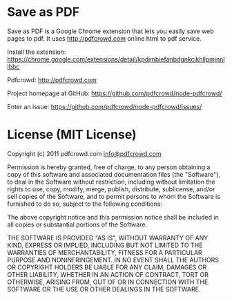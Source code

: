 # Save as PDF


Save as PDF is a Google Chrome extension that lets you easily save web pages to
pdf. It uses <http://pdfcrowd.com> online html to pdf service.


Install the extension:
 <https://chrome.google.com/extensions/detail/kpdjmbiefanbdgnkcikhllpmjnnllbbc>

Pdfcrowd:
 <http://pdfcrowd.com>

Project homepage at GitHub:
 <https://github.com/pdfcrowd/node-pdfcrowd/>

Enter an issue:
 <https://github.com/pdfcrowd/node-pdfcrowd/issues/>
 
 
# License (MIT License)

Copyright (c) 2011 pdfcrowd.com <info@pdfcrowd.com>

Permission is hereby granted, free of charge, to any person obtaining a copy
of this software and associated documentation files (the "Software"), to deal
in the Software without restriction, including without limitation the rights
to use, copy, modify, merge, publish, distribute, sublicense, and/or sell
copies of the Software, and to permit persons to whom the Software is
furnished to do so, subject to the following conditions:

The above copyright notice and this permission notice shall be included in
all copies or substantial portions of the Software.

THE SOFTWARE IS PROVIDED "AS IS", WITHOUT WARRANTY OF ANY KIND, EXPRESS OR
IMPLIED, INCLUDING BUT NOT LIMITED TO THE WARRANTIES OF MERCHANTABILITY,
FITNESS FOR A PARTICULAR PURPOSE AND NONINFRINGEMENT. IN NO EVENT SHALL THE
AUTHORS OR COPYRIGHT HOLDERS BE LIABLE FOR ANY CLAIM, DAMAGES OR OTHER
LIABILITY, WHETHER IN AN ACTION OF CONTRACT, TORT OR OTHERWISE, ARISING FROM,
OUT OF OR IN CONNECTION WITH THE SOFTWARE OR THE USE OR OTHER DEALINGS IN
THE SOFTWARE.

